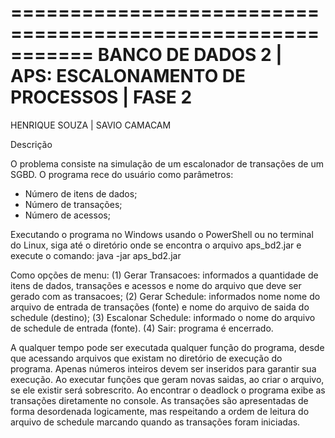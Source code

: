 ===========================================================
BANCO DE DADOS 2 | APS: ESCALONAMENTO DE PROCESSOS | FASE 2
===========================================================
HENRIQUE SOUZA | SAVIO CAMACAM

Descrição

O problema consiste na simulação de um escalonador de transações de um SGBD.
O programa rece do usuário como parâmetros:
* Número de itens de dados;
* Número de transações;
* Número de acessos;

Executando o programa no Windows usando o PowerShell ou no terminal do Linux, siga até o diretório onde se encontra o arquivo aps_bd2.jar e execute o comando:
java -jar aps_bd2.jar

Como opções de menu:
(1) Gerar Transacoes: informados a quantidade de itens de dados, transações e acessos e nome do arquivo que deve ser gerado com as transacoes;
(2) Gerar Schedule: informados nome nome do arquivo de entrada de transações (fonte) e nome do arquivo de saida do schedule (destino);
(3) Escalonar Schedule: informado o nome do arquivo de schedule de entrada (fonte). 
(4) Sair: programa é encerrado.

A qualquer tempo pode ser executada qualquer função do programa, desde que acessando arquivos que existam no diretório de execução do programa.
Apenas números inteiros devem ser inseridos para garantir sua execução.
Ao executar funções que geram novas saidas, ao criar o arquivo, se ele existir será sobrescrito.
Ao encontrar o deadlock o programa exibe as transações diretamente no console. As transações são apresentadas de forma desordenada logicamente, mas respeitando
a ordem de leitura do arquivo de schedule marcando quando as transações foram iniciadas.
